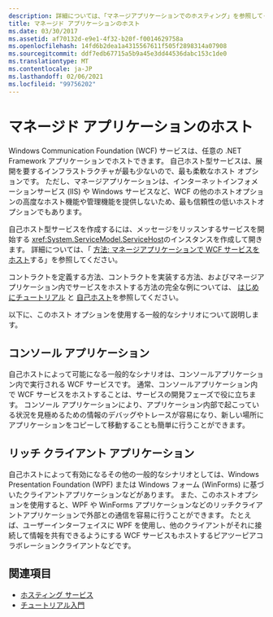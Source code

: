 ```yaml
---
description: 詳細については、「マネージアプリケーションでのホスティング」を参照してください。
title: マネージド アプリケーションのホスト
ms.date: 03/30/2017
ms.assetid: af70132d-e9e1-4f32-b20f-f0014629758a
ms.openlocfilehash: 14fd6b2dea1a4315567611f505f2898314a07908
ms.sourcegitcommit: ddf7edb67715a5b9a45e3dd44536dabc153c1de0
ms.translationtype: MT
ms.contentlocale: ja-JP
ms.lasthandoff: 02/06/2021
ms.locfileid: "99756202"
---
```

# <a name="hosting-in-a-managed-application"></a>マネージド アプリケーションのホスト

Windows Communication Foundation (WCF) サービスは、任意の .NET Framework アプリケーションでホストできます。 自己ホスト型サービスは、展開を要するインフラストラクチャが最も少ないので、最も柔軟なホスト オプションです。 ただし、マネージアプリケーションは、インターネットインフォメーションサービス (IIS) や Windows サービスなど、WCF の他のホストオプションの高度なホスト機能や管理機能を提供しないため、最も信頼性の低いホストオプションでもあります。  
  
 自己ホスト型サービスを作成するには、メッセージをリッスンするサービスを開始する <xref:System.ServiceModel.ServiceHost>のインスタンスを作成して開きます。 詳細については、「 [方法: マネージアプリケーションで WCF サービスをホスト](../how-to-host-a-wcf-service-in-a-managed-application.md)する」を参照してください。  
  
 コントラクトを定義する方法、コントラクトを実装する方法、およびマネージアプリケーション内でサービスをホストする方法の完全な例については、 [はじめにチュートリアル](../getting-started-tutorial.md) と [自己ホスト](../samples/self-host.md)を参照してください。  
  
 以下に、このホスト オプションを使用する一般的なシナリオについて説明します。  
  
## <a name="console-applications"></a>コンソール アプリケーション  

 自己ホストによって可能になる一般的なシナリオは、コンソールアプリケーション内で実行される WCF サービスです。 通常、コンソールアプリケーション内で WCF サービスをホストすることは、サービスの開発フェーズで役に立ちます。 コンソール アプリケーションにより、アプリケーション内部で起こっている状況を見極めるための情報のデバッグやトレースが容易になり、新しい場所にアプリケーションをコピーして移動することも簡単に行うことができます。  
  
## <a name="rich-client-applications"></a>リッチ クライアント アプリケーション  

 自己ホストによって有効になるその他の一般的なシナリオとしては、Windows Presentation Foundation (WPF) または Windows フォーム (WinForms) に基づいたクライアントアプリケーションなどがあります。 また、このホストオプションを使用すると、WPF や WinForms アプリケーションなどのリッチクライアントアプリケーションで外部との通信を容易に行うことができます。 たとえば、ユーザーインターフェイスに WPF を使用し、他のクライアントがそれに接続して情報を共有できるようにする WCF サービスもホストするピアツーピアコラボレーションクライアントなどです。  
  
## <a name="see-also"></a>関連項目

- [ホスティング サービス](../hosting-services.md)
- [チュートリアル入門](../getting-started-tutorial.md)
